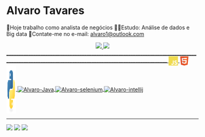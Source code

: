 # Alvaro Tavares

💼Hoje trabalho como analista de negócios
🧑‍🎓Estudo: Análise de dados e Big data
📩Contate-me no e-mail: alvaro1@outlook.com

<div align="center">
  <a href="https://github.com/alvarotavares1">
  <img height="150em" src="https://github-readme-stats.vercel.app/api?username=alvarotavares1&show_icons=true&theme=gruvbox&include_all_commits=true&count_private=true"/> <img height="150em" src="https://github-readme-stats.vercel.app/api/top-langs/?username=alvarotavares1&layout=compact&langs_count=7&theme=gruvbox"/>
    
</div>
  ________________________________________________________________________________________________________________________________________________

  
  
  <img align="center" alt="Alvaro-Js" height="25" width="25" src="https://raw.githubusercontent.com/devicons/devicon/master/icons/javascript/javascript-plain.svg">
  <img align="center" alt="Alvaro-HTML" height="25" width="25" src="https://raw.githubusercontent.com/devicons/devicon/master/icons/html5/html5-original.svg"> 
  <img align="center" alt="Alvaro-Python" height="125" width="25" src="https://raw.githubusercontent.com/devicons/devicon/master/icons/python/python-original.svg">  
  <img align="center" alt="Alvaro-Java" height="25" width="25" src="https://cdn.jsdelivr.net/gh/devicons/devicon/icons/java/java-original.svg" />  
  <img align="center" alt="Alvaro-selenium" height="25" width="25" src="https://cdn.jsdelivr.net/gh/devicons/devicon/icons/selenium/selenium-original.svg" /> 
  <img align="center" alt="Alvaro-intellij" height="25" width="25" src="https://cdn.jsdelivr.net/gh/devicons/devicon/icons/intellij/intellij-original.svg" />
          
          
               
 
</div>

 __________________________________________________________________________________________________________________________
 
<div> 
  
  <a href="https://www.instagram.com/alvarotavares1/" target="_blank"><img src="https://img.shields.io/badge/-Instagram-%23E4405F?style=for-the-badge&logo=instagram&logoColor=white" target="_blank"></a> 
  <a href = "mailto:alvaro1@outlook.com"><img src="https://img.shields.io/badge/Microsoft_Outlook-0078D4?style=for-the-badge&logo=microsoft-outlook&logoColor=white)" target="_blank"></a>
  <a href="https://www.linkedin.com/in/alvaro-tavares-a04b497a" target="_blank"><img src="https://img.shields.io/badge/-LinkedIn-%230077B5?style=for-the-badge&logo=linkedin&logoColor=white" target="_blank"></a> 
  
 


</div>
